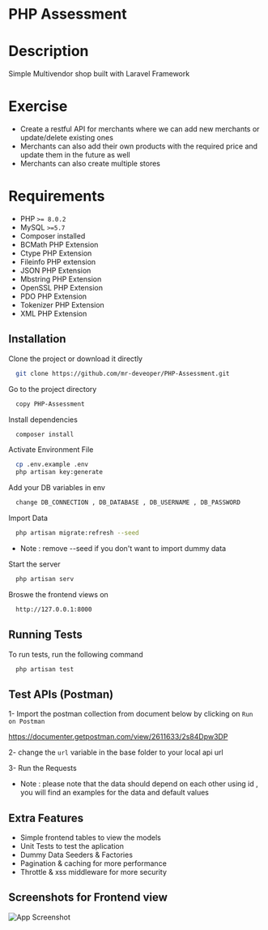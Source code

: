 
# PHP Assessment

# Description

Simple Multivendor shop built with  Laravel Framework

# Exercise

- Create a restful API for merchants where we can add new merchants or update/delete existing ones
- Merchants can also add their own products with the required price and update them in the future as well
- Merchants can also create multiple stores


# Requirements

- PHP `>= 8.0.2`
- MySQL `>=5.7`
- Composer installed
- BCMath PHP Extension
- Ctype PHP Extension
- Fileinfo PHP extension
- JSON PHP Extension
- Mbstring PHP Extension
- OpenSSL PHP Extension
- PDO PHP Extension
- Tokenizer PHP Extension
- XML PHP Extension



## Installation

Clone the project or download it directly

```bash
  git clone https://github.com/mr-deveoper/PHP-Assessment.git
```

Go to the project directory

```bash
  copy PHP-Assessment
```

Install dependencies

```bash
  composer install
```

Activate Environment File

```bash
  cp .env.example .env
  php artisan key:generate
```

Add your DB variables in env

```bash
  change DB_CONNECTION , DB_DATABASE , DB_USERNAME , DB_PASSWORD 
```

Import Data

```bash
  php artisan migrate:refresh --seed 
```
 - Note : remove --seed if you don't want to import dummy data


Start the server

```bash
  php artisan serv
```

Broswe the frontend views on

```bash
  http://127.0.0.1:8000
```


## Running Tests

To run tests, run the following command

```bash
  php artisan test
```


## Test APIs (Postman)

1- Import the postman collection from document below by clicking on `Run on Postman`

https://documenter.getpostman.com/view/2611633/2s84Dpw3DP

2- change the `url` variable in the base folder to your local api url

3- Run the Requests

- Note : please note that the data should depend on each other using id , you will find an examples for the data and default values


## Extra Features

- Simple frontend tables to view the models
- Unit Tests to test the aplication
- Dummy Data Seeders & Factories  
- Pagination & caching for more performance  
- Throttle & xss middleware for more security 

## Screenshots for Frontend view

![App Screenshot](https://i.ibb.co/HT1nCXz/image.png)

